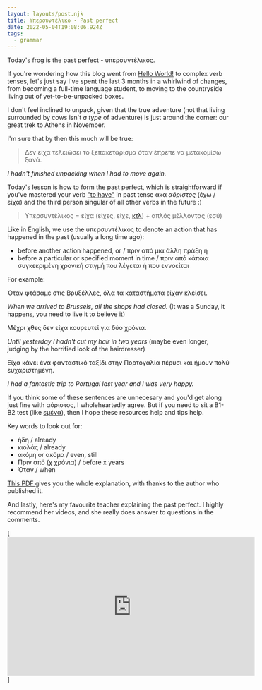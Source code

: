 ```yaml
---
layout: layouts/post.njk
title: Υπερσυντέλικο - Past perfect
date: 2022-05-04T19:08:06.924Z
tags:
  - grammar
---
```

Today's frog is the past perfect - υπερσυντέλικος. 

If you're wondering how this blog went from [Hello World!](https://en.wikipedia.org/wiki/%22Hello,_World!%22_program) to complex verb tenses, let's just say I've spent the last 3 months in a whirlwind of changes, from becoming a full-time language student, to moving to the countryside living out of yet-to-be-unpacked boxes.

I don't feel inclined to unpack, given that the true adventure (not that living surrounded by cows isn't *a type* of adventure) is just around the corner: our great trek to Athens in November.

I'm sure that by then this much will be true:

> Δεν είχα τελειώσει το ξεπακετάρισμα όταν έπρεπε να μετακομίσω ξανά.

*I hadn't finished unpacking when I had to move again.*

Today's lesson is how to form the past perfect, which is straightforward if you've mastered your verb ["to have"](https://helinika.com/2020/10/27/modern-greek-verb-to-have-conjugation/) in past tense ακα *αόριστος* (έχω / είχα) and the third person singular of all other verbs in the future :) 

> Υπερσυντέλικος = είχα (είχες, είχε, [κτλ](https://en.wiktionary.org/wiki/%CE%BA%CF%84%CE%BB)) + απλός μέλλοντας (εσύ)

Like in English, we use the υπερσυντέλικος to denote an action that has happened in the past (usually a long time ago):

* before another action happened, or / πριν από μια άλλη πράξη ή
* before a particular or specified moment in time / πριν από κάποια συγκεκριμένη χρονική στιγμή που λέγεται ή που εννοείται

For example:

Όταν φτάσαμε στις Βρυξέλλες, όλα τα καταστήματα είχαν κλείσει.

*When we arrived to Brussels, all the shops had closed.* (It was a Sunday, it happens, you need to live it to believe it) 

Μέχρι χθες δεν είχα κουρευτεί για δύο χρόνια.

*Until yesterday I hadn't cut my hair in two years* (maybe even longer, judging by the horrified look of the hairdresser)

Είχα κάνει ένα φανταστικό ταξίδι στην Πορτογαλία πέρυσι και ήμουν πολύ ευχαριστημένη.

*I had a fantastic trip to Portugal last year and I was very happy.* 



If you think some of these sentences are unnecesary and you'd get along just fine with αόριστος, I wholeheartedly agree. But if you need to sit a B1-B2 test (like [εμένα](https://www.greekpod101.com/blog/2020/08/24/greek-pronouns/)), then I hope these resources help and tips help.

Key words to look out for:

* ήδη / already
* κιολάς / already
* ακόμη or ακόμα / even, still
* Πριν από (χ χρόνια) / before x years
* Όταν / when

[This PDF ](https://www.greekgrammar.eu/pdffiles/pastperf.pdf)gives you the whole explanation, with thanks to the author who published it.

And lastly, here's my favourite teacher explaining the past perfect. I highly recommend her videos, and she really does answer to questions in the comments. 

\[<iframe width="560" height="315" src="https://www.youtube.com/embed/fuQEJ4B14Cw" title="YouTube video player" frameborder="0" allow="accelerometer; autoplay; clipboard-write; encrypted-media; gyroscope; picture-in-picture" allowfullscreen></iframe>]